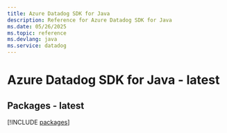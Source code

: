 ```yaml
---
title: Azure Datadog SDK for Java
description: Reference for Azure Datadog SDK for Java
ms.date: 05/26/2025
ms.topic: reference
ms.devlang: java
ms.service: datadog
---
```

# Azure Datadog SDK for Java - latest
## Packages - latest
[!INCLUDE [packages](datadog-index.md)]